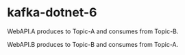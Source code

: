 # kafka-dotnet-6

WebAPI.A produces to Topic-A and consumes from Topic-B.

WebAPI.B produces to Topic-B and consumes from Topic-A.
